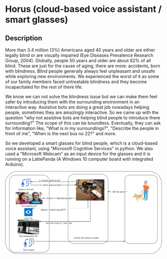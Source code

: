# Horus (cloud-based voice assistant / smart glasses)

## Description

More than 3.4 million (3%) Americans aged 40 years and older are either legally blind or are visually impaired (Eye Diseases Prevalence Research Group, 2004). Globally, people 50 years and older are about 82% of all blind. These are just for the cause of aging, there are more: accidents, born with blindness. Blind people generally always feel unpleasant and unsafe while exploring new environments. We experienced the worst of it as some of our family members faced untreatable blindness and they become incapacitated for the rest of there life.

We know we can not solve the blindness issue but we can make them feel safer by introducing them with the surrounding environment in an interactive way. Assistive bots are doing a great job nowadays helping people, sometimes they are amazingly interactive. So we came up with the question "why not assistive bots are helping blind people to introduce there surrounding?" The scope of this can be boundless. Eventually, they can ask for information like, "What is in my surroundings?", "Describe the people in front of me", "When is the next bus no 22?" and more.

So we developed a smart glasses for blind people, which is a cloud-based voice assistant, using "Microsoft Cognitive Services" in python. We also used a "Microsoft Webcam" as an input device for the glasses and it is running on a LattePanda (A Windows 10 computer board with integrated Arduino).

<img src="diagram.jpg" />
